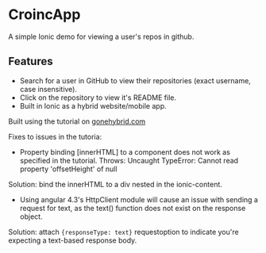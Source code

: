 # CroincApp
A simple Ionic demo for viewing a user's repos in github.

## Features

* Search for a user in GitHub to view their repositories (exact username, case insensitive).
* Click on the repository to view it's README file.
* Built in Ionic as a hybrid website/mobile app.

Built using the tutorial on [gonehybrid.com](https://gonehybrid.com/build-your-first-mobile-app-with-ionic-2-angular-2)

Fixes to issues in the tutoria:

* Property binding [innerHTML] to a <ionic-content> component does not work as specified in the tutorial. 
Throws: Uncaught TypeError: Cannot read property 'offsetHeight' of null

Solution: bind the innerHTML to a div nested in the ionic-content.

* Using angular 4.3's HttpClient module will cause an issue with sending a request for text, as the text() function does not exist on the response object.

Solution: attach ```{responseType: text}``` requestoption to indicate you're expecting a text-based response body.
